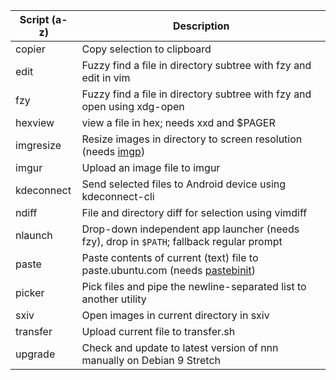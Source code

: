| Script (a-z) | Description |
| --- | --- |
| copier | Copy selection to clipboard |
| edit | Fuzzy find a file in directory subtree with fzy and edit in vim |
| fzy | Fuzzy find a file in directory subtree with fzy and open using xdg-open |
| hexview | view a file in hex; needs xxd and $PAGER |
| imgresize | Resize images in directory to screen resolution (needs [imgp](https://github.com/jarun/imgp)) |
| imgur | Upload an image file to imgur |
| kdeconnect | Send selected files to Android device using kdeconnect-cli |
| ndiff | File and directory diff for selection using vimdiff |
| nlaunch | Drop-down independent app launcher (needs fzy), drop in `$PATH`; fallback regular prompt |
| paste | Paste contents of current (text) file to paste.ubuntu.com (needs [pastebinit](https://launchpad.net/pastebinit)) |
| picker | Pick files and pipe the newline-separated list to another utility |
| sxiv | Open images in current directory in sxiv |
| transfer | Upload current file to transfer.sh |
| upgrade | Check and update to latest version of nnn manually on Debian 9 Stretch |
